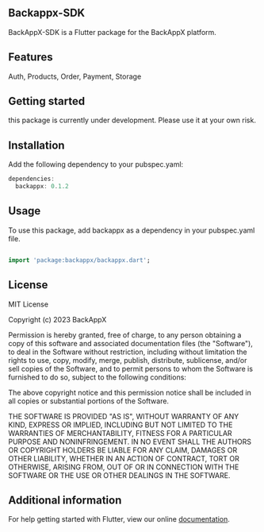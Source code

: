 <!-- 
This README describes the package. If you publish this package to pub.dev,
this README's contents appear on the landing page for your package.

For information about how to write a good package README, see the guide for
[writing package pages](https://dart.dev/guides/libraries/writing-package-pages). 

For general information about developing packages, see the Dart guide for
[creating packages](https://dart.dev/guides/libraries/create-library-packages)
and the Flutter guide for
[developing packages and plugins](https://flutter.dev/developing-packages). 
-->

## Backappx-SDK
BackAppX-SDK is a Flutter package for the BackAppX platform.


## Features

Auth, Products, Order, Payment, Storage

## Getting started
this package is currently under development. Please use it at your own risk.


## Installation
Add the following dependency to your pubspec.yaml:

```dart
dependencies:
  backappx: 0.1.2
```

## Usage
To use this package, add backappx as a dependency in your pubspec.yaml file.

```dart

import 'package:backappx/backappx.dart';
```

## License

MIT License

Copyright (c) 2023 BackAppX

Permission is hereby granted, free of charge, to any person obtaining a copy
of this software and associated documentation files (the "Software"), to deal
in the Software without restriction, including without limitation the rights
to use, copy, modify, merge, publish, distribute, sublicense, and/or sell
copies of the Software, and to permit persons to whom the Software is
furnished to do so, subject to the following conditions:

The above copyright notice and this permission notice shall be included in all
copies or substantial portions of the Software.

THE SOFTWARE IS PROVIDED "AS IS", WITHOUT WARRANTY OF ANY KIND, EXPRESS OR
IMPLIED, INCLUDING BUT NOT LIMITED TO THE WARRANTIES OF MERCHANTABILITY,
FITNESS FOR A PARTICULAR PURPOSE AND NONINFRINGEMENT. IN NO EVENT SHALL THE
AUTHORS OR COPYRIGHT HOLDERS BE LIABLE FOR ANY CLAIM, DAMAGES OR OTHER
LIABILITY, WHETHER IN AN ACTION OF CONTRACT, TORT OR OTHERWISE, ARISING FROM,
OUT OF OR IN CONNECTION WITH THE SOFTWARE OR THE USE OR OTHER DEALINGS IN THE
SOFTWARE.



## Additional information

For help getting started with Flutter, view our online [documentation](https://back-app-x-documentation.vercel.app/).
